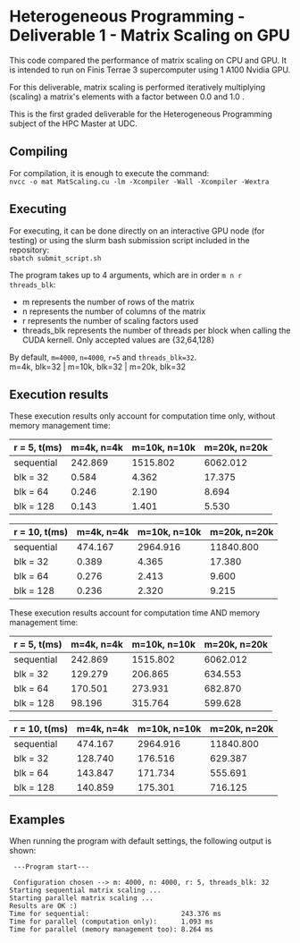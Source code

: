 # Heterogeneous Programming - Deliverable 1 - Matrix Scaling on GPU  
This code compared the performance of matrix scaling on CPU and GPU. It is intended to run on Finis Terrae 3 supercomputer using 1 A100 Nvidia GPU.  
  
For this deliverable, matrix scaling is performed iteratively multiplying (scaling) a matrix's elements with a factor between 0.0 and 1.0 .  

This is the first graded deliverable for the Heterogeneous Programming subject of the HPC Master at UDC.  
  
## Compiling  
For compilation, it is enough to execute the command:  
`nvcc -o mat MatScaling.cu -lm -Xcompiler -Wall -Xcompiler -Wextra`   

## Executing  
For executing, it can be done directly on an interactive GPU node (for testing) or using the slurm bash submission script included in the repository:      
`sbatch submit_script.sh`  

The program takes up to 4 arguments, which are in order `m n r threads_blk`:  
- m represents the number of rows of the matrix  
- n represents the number of columns of the matrix  
- r represents the number of scaling factors used  
- threads_blk represents the number of threads per block when calling the CUDA kernell. Only accepted values are {32,64,128}  

By default, `m=4000`, `n=4000`, `r=5` and `threads_blk=32`.  
m=4k, blk=32 | m=10k, blk=32 | m=20k, blk=32  

## Execution results  
These execution results only account for computation time only, without memory management time:  

| r = 5, t(ms) | m=4k, n=4k | m=10k, n=10k | m=20k, n=20k |
| ------------ | ---------- | ------------ | ------------ |
| sequential   | 242.869    | 1515.802     | 6062.012     |
| blk = 32     | 0.584      | 4.362        | 17.375       |
| blk = 64     | 0.246      | 2.190        | 8.694        |
| blk = 128    | 0.143      | 1.401        | 5.530        |

| r = 10, t(ms) | m=4k, n=4k | m=10k, n=10k | m=20k, n=20k |
| ------------- | ---------- | ------------ | ------------ |
| sequential    | 474.167    | 2964.916     | 11840.800    |
| blk = 32      | 0.389      | 4.365        | 17.380       |
| blk = 64      | 0.276      | 2.413        | 9.600        |
| blk = 128     | 0.236      | 2.320        | 9.215        | 

These execution results account for computation time AND memory management time:  

| r = 5, t(ms) | m=4k, n=4k | m=10k, n=10k | m=20k, n=20k |
| ------------ | ---------- | ------------ | ------------ |
| sequential   | 242.869    | 1515.802     | 6062.012     |
| blk = 32     | 129.279    | 206.865      | 634.553      |
| blk = 64     | 170.501    | 273.931      | 682.870      |
| blk = 128    | 98.196     | 315.764      | 599.628      | 

| r = 10, t(ms) | m=4k, n=4k | m=10k, n=10k | m=20k, n=20k |
| ------------- | ---------- | ------------ | ------------ |
| sequential    | 474.167    | 2964.916     | 11840.800    |
| blk = 32      | 128.740    | 176.516      | 629.387      |
| blk = 64      | 143.847    | 171.734      | 555.691      |
| blk = 128     | 140.859    | 175.301      | 716.125      | 


## Examples
When running the program with default settings, the following output is shown:  

```
 ---Program start---

 Configuration chosen --> m: 4000, n: 4000, r: 5, threads_blk: 32
Starting sequential matrix scaling ... 
Starting parallel matrix scaling ... 
Results are OK :)
Time for sequential:                       243.376 ms
Time for parallel (computation only):      1.093 ms
Time for parallel (memory management too): 8.264 ms
```